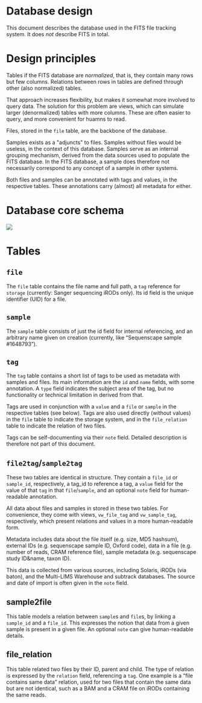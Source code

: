# Database design
This document describes the database used in the FITS file tracking system.
It does _not_ describe FITS in total.

# Design principles
Tables if the FITS database are _normalized_, that is, they contain many rows but few columns.
Relations between rows in tables are defined through other (also normalized) tables.

That approach increases flexibility, but makes it somewhat more involved to query data.
The solution for this problem are views, which can simulate larger (denormalized) tables with more columns.
These are often easier to query, and more convenient for huamns to read.

Files, stored in the `file` table, are the backbone of the database.

Samples exists as a "adjuncts" to files.
Samples without files would be useless, in the context of this database.
Samples serve as an internal grouping mechanism, derived from the data sources used to populate the FITS database.
In the FITS database, a sample does therefore not necessarily correspond to any concept of a sample in other systems.

Both files and samples can be annotated with tags and values, in the respective tables.
These annotations carry (almost) all metadata for either.


# Database core schema

![](https://github.com/wtsi-team112/fits/raw/master/documentation/FITS_database_schema_v1.png)

# Tables
## `file`
The `file` table contains the file name and full path, a `tag` reference for `storage` (currently: Sanger sequencing iRODs only).
Its id field is the unique identifier (UID) for a file.

## `sample`
The `sample` table consists of just the id field for internal referencing, and an arbitrary name given on creation (currently, like “Sequenscape sample #1648793”).

## `tag`
The `tag` table contains a short list of tags to be used as metadata with samples and files.
Its main information are the `id` and `name` fields, with some annotation.
A `type` field indicates the subject area of the tag, but no functionality or technical limitation in derived from that.

Tags are used in conjunction with a `value` and a `file` or `sample` in the respective tables (see below).
Tags are also used directly (without values) in the `file` table to indicate the storage system, and in the `file_relation` table to indicate the relation of two files.

Tags can be self-documenting via their `note` field.
Detailed description is therefore not part of this document.

## `file2tag`/`sample2tag`
These two tables are identical in structure.
They contain a `file_id` or `sample_id`, respectively, a tag_id to reference a tag, a `value` field for the value of that `tag` in that `file`/`sample`, and an optional `note` field for human-readable annotation.

All data about files and samples in stored in these two tables. For convenience, they come with views, `vw_file_tag` and `vw_sample_tag`, respectively, which present relations and values in a more human-readable form.

Metadata includes data about the file itself (e.g. size, MD5 hashsum), external IDs (e.g. sequenscape sample ID, Oxford code), data in a file (e.g. number of reads, CRAM reference file), sample metadata (e.g. sequenscape study ID&name, taxon ID).

This data is collected from various sources, including Solaris, iRODs (via baton), and the Multi-LIMS Warehouse and subtrack databases.
The source and date of import is often given in the `note` field.

## sample2file
This table models a relation between `sample`s and `file`s, by linking a `sample_id` and a `file_id`.
This expresses the notion that data from a given sample is present in a given file.
An optional `note` can give human-readable details.

## file_relation
This table related two files by their ID, parent and child.
The type of relation is expressed by the `relation` field, referencing a `tag`.
One example is a “file contains same data” relation, used for two files that contain the same data but are not identical, such as a BAM and a CRAM file on iRODs containing the same reads.

